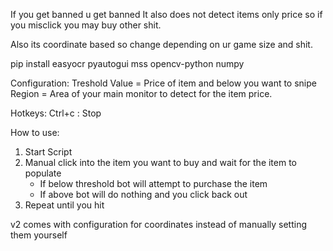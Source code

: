 If you get banned u get banned
It also does not detect items only price so if you misclick you may buy other shit.

Also its coordinate based so change depending on ur game size and shit.

pip install easyocr pyautogui mss opencv-python numpy

Configuration:
Treshold Value = Price of item and below you want to snipe
Region = Area of your main monitor to detect for the item price.

Hotkeys:
Ctrl+c : Stop

How to use:
1. Start Script
2. Manual click into the item you want to buy and wait for the item to populate
   - If below threshold bot will attempt to purchase the item
   - If above bot will do nothing and you click back out
3. Repeat until you hit

v2 comes with configuration for coordinates instead of manually setting them yourself
